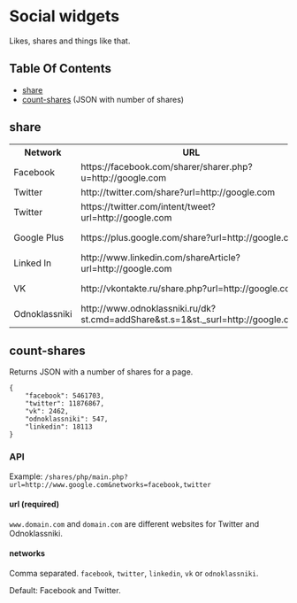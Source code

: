 # Social widgets

Likes, shares and things like that.



## Table Of Contents

* [share](#share)
* [count-shares](#count-shares) (JSON with number of shares)



<a name='share'></a>
## share

<table>
  <tr>
    <th>Network</th>
    <th>URL</th>
    <th>Documentation</th>
  </tr>
  <tr>
    <td>Facebook</td>
    <td>https://facebook.com/sharer/sharer.php?u=http://google.com</td>
    <td></td>
  </tr>
  <tr>
    <td>Twitter</td>
    <td>http://twitter.com/share?url=http://google.com</td>
    <td></td>
  </tr>
  <tr>
    <td>Twitter</td>
    <td>https://twitter.com/intent/tweet?url=http://google.com</td>
    <td></td>
  </tr>
  <tr>
    <td>Google Plus</td>
    <td>https://plus.google.com/share?url=http://google.com</td>
    <td>[link](https://developers.google.com/+/plugins/share/#sharelink)</td>
  </tr>
  <tr>
    <td>Linked In</td>
    <td>http://www.linkedin.com/shareArticle?url=http://google.com</td>
    <td>[link](https://developer.linkedin.com/documents/share-linkedin)</td>
  </tr>
  <tr>
    <td>VK</td>
    <td>http://vkontakte.ru/share.php?url=http://google.com</td>
    <td>[link](http://vk.com/developers.php?oid=-17680044&p=Share)</td>
  </tr>
  <tr>
    <td>Odnoklassniki</td>
    <td>http://www.odnoklassniki.ru/dk?st.cmd=addShare&st.s=1&st._surl=http://google.com</td>
    <td></td>
  </tr>
</table>



<a name='count-shares'></a>
## count-shares

Returns JSON with a number of shares for a page.

```
{
    "facebook": 5461703,
    "twitter": 11876867,
    "vk": 2462,
    "odnoklassniki": 547,
    "linkedin": 18113
}
```


### API

Example: `/shares/php/main.php?url=http://www.google.com&networks=facebook,twitter`

#### url (required)

`www.domain.com` and `domain.com` are different websites for Twitter and Odnoklassniki.

#### networks

Comma separated. `facebook`, `twitter`, `linkedin`, `vk` or `odnoklassniki`.

Default: Facebook and Twitter.